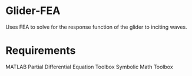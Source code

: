 # Glider-FEA
Uses FEA to solve for the response function of the glider to inciting waves.

# Requirements
MATLAB
Partial Differential Equation Toolbox
Symbolic Math Toolbox

